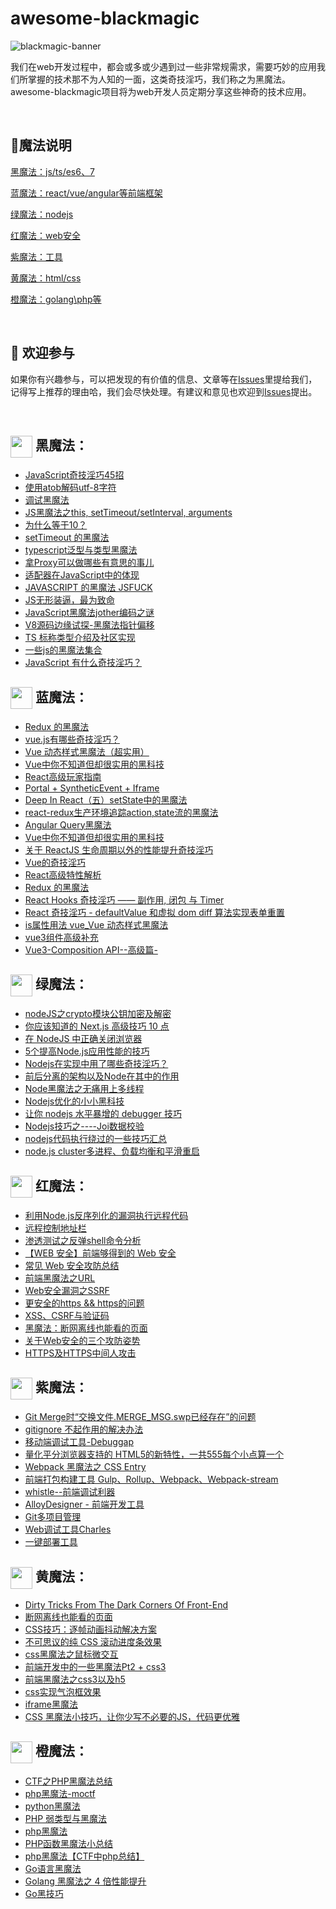 

# awesome-blackmagic

![blackmagic-banner](https://raw.githubusercontent.com/Tnfe/awesome-blackmagic/master/assets/banner.png "awesome-blackmagic")

我们在web开发过程中，都会或多或少遇到过一些非常规需求，需要巧妙的应用我们所掌握的技术那不为人知的一面，这类奇技淫巧，我们称之为黑魔法。awesome-blackmagic项目将为web开发人员定期分享这些神奇的技术应用。

<br />

## :tophat:魔法说明

<a href="#black">黑魔法：js/ts/es6、7</a>

<a href="#blue">蓝魔法：react/vue/angular等前端框架</a>

<a href="#green">绿魔法：nodejs</a>

<a href="#red">红魔法：web安全</a>

<a href="#purple">紫魔法：工具</a>

<a href="#yellow">黄魔法：html/css</a>

<a href="#orange">橙魔法：golang\php等</a>

<br />

##  :clap: 欢迎参与​

如果你有兴趣参与，可以把发现的有价值的信息、文章等在[Issues](https://github.com/Tnfe/awesome-blackmagic/issues)里提给我们，记得写上推荐的理由哈，我们会尽快处理。有建议和意见也欢迎到[Issues](https://github.com/Tnfe/awesome-blackmagic/issues)提出。

<br />

## 
## <img src="https://raw.githubusercontent.com/Tnfe/awesome-blackmagic/master/assets/black.png" width="35" id="black" style="margin-right:5px; vertical-align:middle;">黑魔法：
- [JavaScript奇技淫巧45招](https://www.jianshu.com/p/39a90f60c276)
- [使用atob解码utf-8字符](http://levy.work/2017-03-24-black-magic-js-atob-with-utf8/)
- [调试黑魔法](<https://juejin.im/post/5c9bce616fb9a070ac66b700>)
- [JS黑魔法之this, setTimeout/setInterval, arguments](https://www.cnblogs.com/joyeecheung/p/4018212.html)
- [为什么等于10？](<https://blog.csdn.net/bug_zero/article/details/54142159>)
- [setTimeout 的黑魔法](http://web.jobbole.com/86022/)
- [typescript泛型与类型黑魔法](https://juejin.cn/post/6919359418505609230)
- [拿Proxy可以做哪些有意思的事儿](https://segmentfault.com/a/1190000015009255)
- [适配器在JavaScript中的体现](https://segmentfault.com/a/1190000016453875)
- [JAVASCRIPT 的黑魔法 JSFUCK](<http://www.zoopaper.com/?p=418>)
- [JS无形装逼，最为致命](<https://juejin.im/post/5cc55eb5e51d456e577f93f0>)
- [JavaScript黑魔法jother编码之谜](<http://www.jwsblog.com/archives/43.html>)
- [V8源码边缘试探-黑魔法指针偏移](<http://www.fdlly.com/p/1450821097.html>)
- [TS 标称类型介绍及社区实现](https://jishuin.proginn.com/p/763bfbd73d3b)
- [一些js的黑魔法集合](https://segmentfault.com/a/1190000039159139)
- [JavaScript 有什么奇技淫巧？](https://www.zhihu.com/question/27428135)


## <img src="https://raw.githubusercontent.com/Tnfe/awesome-blackmagic/master/assets/blue.png" width="35" id="blue" style="margin-right:5px; vertical-align:middle;">蓝魔法：
- [Redux 的黑魔法](<https://my.oschina.net/yinyongcom666/blog/648423>)
- [vue.js有哪些奇技淫巧？](https://www.zhihu.com/question/39599137)
- [Vue 动态样式黑魔法（超实用）](https://zhuanlan.zhihu.com/p/92405416)
- [Vue中你不知道但却很实用的黑科技](https://segmentfault.com/a/1190000007694540)
- [React高级玩家指南](https://juejin.cn/post/6874615753174155272)
- [Portal + SyntheticEvent + Iframe](https://blog.crimx.com/2018/07/15/react-dark-magic-portal-synthetic-event-iframe/)
- [Deep In React（五）setState中的黑魔法](https://hateonion.me/posts/19jan14/)
- [react-redux生产环境追踪action,state流的黑魔法](http://ju.outofmemory.cn/entry/344147)
- [Angular Query黑魔法](https://segmentfault.com/a/1190000013036283)
- [Vue中你不知道但却很实用的黑科技](https://juejin.cn/post/6844903455945916423)
- [关于 ReactJS 生命周期以外的性能提升奇技淫巧](<https://blog.csdn.net/qq_42494205/article/details/85045727>)
- [Vue的奇技淫巧](https://blog.asaki.me/2018/04/09/)
- [React高级特性解析](https://zhuanlan.zhihu.com/p/149646352)
- [Redux 的黑魔法](https://my.oschina.net/yinyongcom666/blog/648423)
- [React Hooks 奇技淫巧 —— 副作用, 闭包 与 Timer](https://juejin.cn/post/6926517169601642503)
- [React 奇技淫巧 - defaultValue 和虚拟 dom diff 算法实现表单重置](https://segmentfault.com/a/1190000009481844)
- [is属性用法 vue_Vue 动态样式黑魔法](https://blog.csdn.net/weixin_31321361/article/details/112495196)
- [vue3组件高级补充](https://juejin.cn/post/6999131418731233287)
- [Vue3-Composition API--高级篇-](http://www.4k8k.xyz/article/weixin_45747310/119846386)

## <img src="https://raw.githubusercontent.com/Tnfe/awesome-blackmagic/master/assets/green.png" width="35" id="green"  style="margin-right:5px; vertical-align:middle;">绿魔法：

- [nodeJS之crypto模块公钥加密及解密](https://www.cnblogs.com/tugenhua0707/p/9131342.html)
- [你应该知道的 Next.js 高级技巧 10 点](https://juejin.cn/post/6999966838780067853)
- [在 NodeJS 中正确关闭浏览器](https://github.com/fool2fish/blog/issues/8)
- [5个提高Node.js应用性能的技巧](https://www.html.cn/web/node-js/20388.html)
- [Nodejs在实现中用了哪些奇技淫巧？](https://juejin.cn/post/6844903592521007111)
- [前后分离的架构以及Node在其中的作用](https://limu.iteye.com/blog/2042700)
- [Node黑魔法之无痛用上多线程](https://zhuanlan.zhihu.com/p/35353355)
- [Nodejs优化的小小黑科技](https://juejin.im/post/584e74b5128fe10058b2aa6b)
- [让你 nodejs 水平暴增的 debugger 技巧](https://juejin.cn/post/6981820158046109703)
- [Nodejs技巧之----Joi数据校验](https://www.jianshu.com/p/e6e277c1fda2)
- [nodejs代码执行绕过的一些技巧汇总](https://www.jb51.net/article/210910.htm)
- [node.js cluster多进程、负载均衡和平滑重启](https://www.cnblogs.com/kenkofox/p/5431643.html)

## <img src="https://raw.githubusercontent.com/Tnfe/awesome-blackmagic/master/assets/red.png" width="35" id="red" style="margin-right:5px; vertical-align:middle;">红魔法：

- [利用Node.js反序列化的漏洞执行远程代码](<http://www.myhack58.com/Article/html/3/62/2017/83324.htm>)
- [远程控制地址栏](https://mp.weixin.qq.com/s/T4jQUdS-rar7hr2EWilJrw?)
- [渗透测试之反弹shell命令分析](<http://www.myhack58.com/Article/html/3/8/2017/87336.htm>)
- [【WEB 安全】前端够得到的 Web 安全](https://github.com/zwwill/blog/issues/8)
- [常见 Web 安全攻防总结](https://juejin.im/entry/5a559dd36fb9a01c9e45d896)
- [前端黑魔法之URL](https://mp.weixin.qq.com/s?__biz=MzUzNjg5ODkxMA==&mid=2247483714&idx=1&sn=17e620c9898d6f931fb733804b2732c3&chksm=faee7d73cd99f4651ffbd8a19521eedb2d7fa4d20ac5d2c82b56d592bcc58ded293790d7ca90&bizpsid=0&scene=126&subscene=0&ascene=3&devicetype=android-28&version=2700033b&nettype=WIFI&abtest_cookie=AwABAAoACwATAAQAI5ceAFaZHgDFmR4A3JkeAAAA&lang=zh_CN&pass_ticket=Ch91%2Fge40ghMpyJNp0Ffkd5WuEY1Uu%2FUdoLD51k78pissbuBmYfZweyawYX2VJ6A&wx_header=1)
- [Web安全漏洞之SSRF](https://juejin.im/post/5b95ce0df265da0acb13752c)
- [更安全的https && https的问题](https://www.cnblogs.com/zhuzhenwei918/p/7392224.html)
- [XSS、CSRF与验证码](https://www.cnblogs.com/zhuzhenwei918/p/6053955.html)
- [黑魔法：断网离线也能看的页面](http://bestxtech.com/?p=99)
- [关于Web安全的三个攻防姿势](http://blog.nsfocus.net/offensive-defensive-stances-web-security/)
- [HTTPS及HTTPS中间人攻击](<http://netsecurity.51cto.com/art/201702/531356.htm>)

## <img src="https://raw.githubusercontent.com/Tnfe/awesome-blackmagic/master/assets/purple.png" width="35" id="purple" style="margin-right:5px; vertical-align:middle;">紫魔法：
- [Git Merge时“交换文件.MERGE_MSG.swp已经存在”的问题](https://blog.csdn.net/sinat_33087001/article/details/80935285)
- [gitignore 不起作用的解决办法](https://www.cnblogs.com/sloong/p/5523244.html)
- [移动端调试工具-Debuggap](https://www.cnblogs.com/yzg1/p/5160594.html)
- [量化平分浏览器支持的 HTML5的新特性，一共555每个小点算一个](http://html5test.com/)
- [Webpack 黑魔法之 CSS Entry](https://zhuanlan.zhihu.com/p/40444817)
- [前端打包构建工具 Gulp、Rollup、Webpack、Webpack-stream](https://juejin.im/entry/58a24dbd2f301e006957c1cb)
- [whistle--前端调试利器](https://www.twblogs.net/a/5c09221abd9eee6fb37b4916/zh-cn)
- [AlloyDesigner - 前端开发工具](http://chromecj.com/web-development/2019-04/2189.html)
- [Git多项目管理](https://www.jianshu.com/p/284ded3d191b)
- [Web调试工具Charles](https://juejin.im/post/5a3b6ab06fb9a0452405fffa#heading-1)
- [一键部署工具](https://github.com/TencentCloudBase/cloudbase-framework)

## <img src="https://raw.githubusercontent.com/Tnfe/awesome-blackmagic/master/assets/yellow.png" width="35" id="yellow" style="margin-right:5px; vertical-align:middle;">黄魔法：

- [Dirty Tricks From The Dark Corners Of Front-End](https://www.w3cplus.com/css/dirty-tricks-dark-corners-front-end-pt1.html)
- [断网离线也能看的页面](<https://learnku.com/articles/4713/black-magic-a-broken-web-offline-view>)
- [CSS技巧：逐帧动画抖动解决方案](https://aotu.io/notes/2017/08/14/fix-sprite-anim/)
- [不可思议的纯 CSS 滚动进度条效果](https://www.cnblogs.com/coco1s/p/10244168.html)
- [css黑魔法之鼠标微交互](http://zhongwenhao.cn/2018/04/01/css-pointer-events-none/)
- [前端开发中的一些黑魔法Pt2 + css3](https://www.qdskill.com/css3/2710.html)
- [前端黑魔法之css3以及h5](https://blog.csdn.net/chenshuyang716/article/details/50765174)
- [css实现气泡框效果](https://www.cnblogs.com/tugenhua0707/p/3391249.html)
- [iframe黑魔法](https://erasermeng.github.io/2016/10/09/iframe%E9%BB%91%E9%AD%94%E6%B3%95/)
- [CSS 黑魔法小技巧，让你少写不必要的JS，代码更优雅](<https://github.com/jawil/blog/issues/29>)

## <img src="https://raw.githubusercontent.com/Tnfe/awesome-blackmagic/master/assets/orange.png" width="35" id="orange" style="margin-right:5px; vertical-align:middle;">橙魔法：

- [CTF之PHP黑魔法总结](<http://www.am0s.com/ctf/128.html?hmsr=toutiao.io&utm_medium=toutiao.io&utm_source=toutiao.io>)
- [php黑魔法-moctf](<https://blog.csdn.net/xiaorouji/article/details/79602713>)
- [python黑魔法](<https://blog.ihypo.net/python.html>)
- [PHP 弱类型与黑魔法](https://latec0mer.com/archives/php-type-convertion-and-black-magic.html)
- [php黑魔法](https://www.t00ls.net/articles-39098.html?page=2)
- [PHP函数黑魔法小总结](https://skysec.top/2017/07/22/PHP%E5%87%BD%E6%95%B0%E9%BB%91%E9%AD%94%E6%B3%95%E5%B0%8F%E6%80%BB%E7%BB%93/)
- [php黑魔法【CTF中php总结】](https://blog.csdn.net/nzjdsds/article/details/82019297)
- [Go语言黑魔法](https://studygolang.com/articles/2909)
- [Golang 黑魔法之 4 倍性能提升](https://jqs7.com/golang-black-magic-4x-app-faster/)
- [Go黑技巧](https://lihaoquan.me/2016/11/19/go-magic.html)

